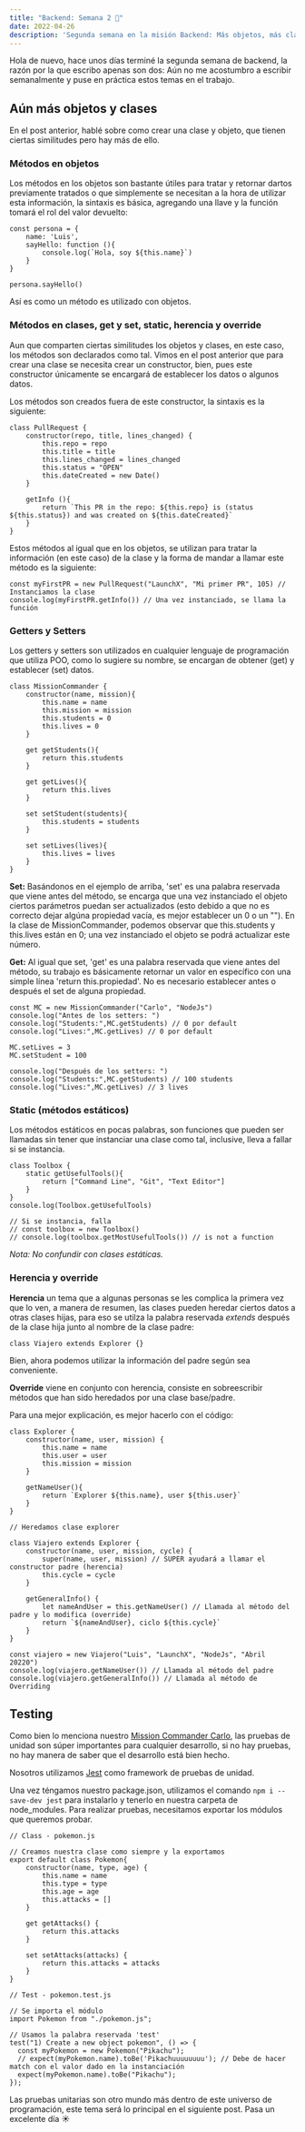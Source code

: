 ```yaml
---
title: "Backend: Semana 2 🚀"
date: 2022-04-26
description: 'Segunda semana en la misión Backend: Más objetos, más clases y testing'
---
```


Hola de nuevo, hace unos días terminé la segunda semana de backend, la razón por la que escribo apenas son dos: Aún no me acostumbro a escribir semanalmente y puse en práctica estos temas en el trabajo.

## Aún más objetos y clases
En el post anterior, hablé sobre como crear una clase y objeto, que tienen ciertas similitudes pero hay más de ello.

### Métodos en objetos
Los métodos en los objetos son bastante útiles para tratar y retornar dartos previamente tratados o que simplemente se necesitan a la hora de utilizar esta información, la sintaxis es básica, agregando una llave y la función tomará el rol del valor devuelto:

```
const persona = {
    name: 'Luis',
    sayHello: function (){
        console.log(`Hola, soy ${this.name}`)
    }
}

persona.sayHello()
```
Así es como un método es utilizado con objetos.

### Métodos en clases, get y set, static, herencia y override 
Aun que comparten ciertas similitudes los objetos y clases, en este caso, los métodos son declarados como tal. Vimos en el post anterior que para crear una clase se necesita crear un constructor, bien, pues este constructor únicamente se encargará de establecer los datos o algunos datos.

Los métodos son creados fuera de este constructor, la sintaxis es la siguiente:

```
class PullRequest {
    constructor(repo, title, lines_changed) {
        this.repo = repo
        this.title = title
        this.lines_changed = lines_changed
        this.status = "OPEN"
        this.dateCreated = new Date()
    }

    getInfo (){
        return `This PR in the repo: ${this.repo} is (status ${this.status}) and was created on ${this.dateCreated}`
    }
}
```
Estos métodos al igual que en los objetos, se utilizan para tratar la información (en este caso) de la clase y la forma de mandar a llamar este método es la siguiente:
```
const myFirstPR = new PullRequest("LaunchX", "Mi primer PR", 105) // Instanciamos la clase
console.log(myFirstPR.getInfo()) // Una vez instanciado, se llama la función
```

### Getters y Setters
Los getters y setters son utilizados en cualquier lenguaje de programación que utiliza POO, como lo sugiere su nombre, se encargan de obtener (get) y establecer (set) datos.

```
class MissionCommander {
    constructor(name, mission){
        this.name = name
        this.mission = mission
        this.students = 0
        this.lives = 0
    }

    get getStudents(){
        return this.students
    }

    get getLives(){
        return this.lives
    }

    set setStudent(students){
        this.students = students
    }
    
    set setLives(lives){
        this.lives = lives
    }
}
```
**Set:** Basándonos en el ejemplo de arriba, 'set' es una palabra reservada que viene antes del método, se encarga que una vez instanciado el objeto ciertos parámetros puedan ser actualizados (esto debido a que no es correcto dejar algúna propiedad vacía, es mejor establecer un 0 o un "").
En la clase de MissionCommander, podemos observar que this.students y this.lives están en 0; una vez instanciado el objeto se podrá actualizar este número.

**Get:** Al igual que set, 'get' es una palabra reservada que viene antes del método, su trabajo es básicamente retornar un valor en específico con una simple línea 'return this.propiedad'. No es necesario establecer antes o después el set de alguna propiedad.
```
const MC = new MissionCommander("Carlo", "NodeJs")
console.log("Antes de los setters: ")
console.log("Students:",MC.getStudents) // 0 por default
console.log("Lives:",MC.getLives) // 0 por default

MC.setLives = 3
MC.setStudent = 100

console.log("Después de los setters: ")
console.log("Students:",MC.getStudents) // 100 students
console.log("Lives:",MC.getLives) // 3 lives
```

### Static (métodos estáticos)
Los métodos estáticos en pocas palabras, son funciones que pueden ser llamadas sin tener que instanciar una clase como tal, inclusive, lleva a fallar si se instancia. 
```
class Toolbox {
    static getUsefulTools(){
        return ["Command Line", "Git", "Text Editor"]
    }
}
console.log(Toolbox.getUsefulTools)

// Si se instancia, falla
// const toolbox = new Toolbox()
// console.log(toolbox.getMostUsefulTools()) // is not a function
```
*Nota: No confundir con clases estáticas.*

### Herencia y override
**Herencia** un tema que a algunas personas se les complica la primera vez que lo ven, a manera de resumen, las clases pueden heredar ciertos datos a otras clases hijas, para eso se utilza la palabra reservada *extends* después de la clase hija junto al nombre de la clase padre:
```
class Viajero extends Explorer {}
```
Bien, ahora podemos utilizar la información del padre según sea conveniente.

**Override** viene en conjunto con herencia, consiste en sobreescribir métodos que han sido heredados por una clase base/padre.

Para una mejor explicación, es mejor hacerlo con el código:

```
class Explorer {
    constructor(name, user, mission) {
        this.name = name
        this.user = user
        this.mission = mission
    }

    getNameUser(){
        return `Explorer ${this.name}, user ${this.user}`
    }
}

// Heredamos clase explorer

class Viajero extends Explorer {
    constructor(name, user, mission, cycle) {
        super(name, user, mission) // SUPER ayudará a llamar el constructor padre (herencia)
        this.cycle = cycle
    }

    getGeneralInfo() {
        let nameAndUser = this.getNameUser() // Llamada al método del padre y lo modifica (override)
        return `${nameAndUser}, ciclo ${this.cycle}`
    }
}

const viajero = new Viajero("Luis", "LaunchX", "NodeJs", "Abril 20220")
console.log(viajero.getNameUser()) // Llamada al método del padre
console.log(viajero.getGeneralInfo()) // Llamada al método de Overriding
```

## Testing
Como bien lo menciona nuestro [Mission Commander Carlo](https://github.com/carlogilmar), las pruebas de unidad son súper importantes para cualquier desarrollo, si no hay pruebas, no hay manera de saber que el desarrollo está bien hecho.

Nosotros utilizamos [Jest](https://jestjs.io/) como framework de pruebas de unidad.

Una vez téngamos nuestro package.json, utilizamos el comando ```npm i --save-dev jest``` para instalarlo y tenerlo en nuestra carpeta de node_modules. 
Para realizar pruebas, necesitamos exportar los módulos que queremos probar.

```
// Class - pokemon.js

// Creamos nuestra clase como siempre y la exportamos
export default class Pokemon{
    constructor(name, type, age) {
        this.name = name
        this.type = type
        this.age = age
        this.attacks = []
    }

    get getAttacks() {
        return this.attacks
    }

    set setAttacks(attacks) {
        return this.attacks = attacks
    }
}

// Test - pokemon.test.js

// Se importa el módulo
import Pokemon from "./pokemon.js";

// Usamos la palabra reservada 'test'
test("1) Create a new object pokemon", () => {
  const myPokemon = new Pokemon("Pikachu");
  // expect(myPokemon.name).toBe('Pikachuuuuuuuu'); // Debe de hacer match con el valor dado en la instanciación
  expect(myPokemon.name).toBe("Pikachu");
});

```

Las pruebas unitarias son otro mundo más dentro de este universo de programación, este tema será lo principal en el siguiente post.
Pasa un excelente día ☀️
